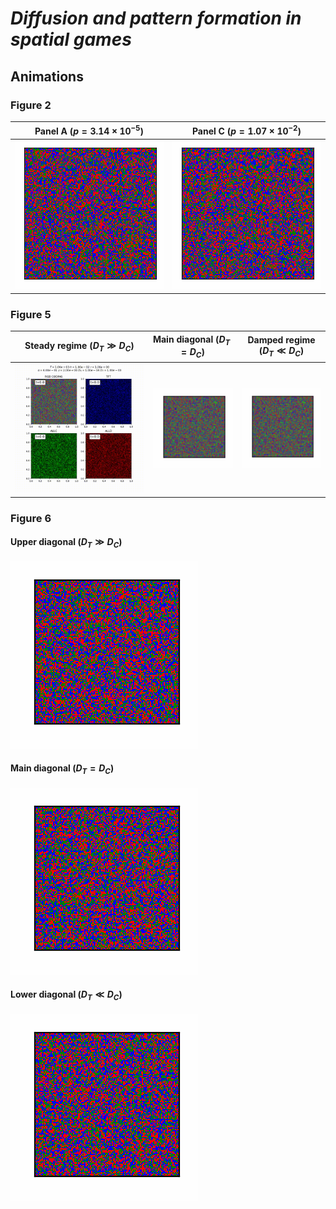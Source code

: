 # *Diffusion and pattern formation in spatial games*

## Animations

### Figure 2

| Panel A ($`p=3.14 \times 10^{-5}`$) | Panel C ($`p=1.07 \times 10^{-2}`$) |
| --- | --- |
| ![Panel A](https://github.com/champagnealexandre/DiffusionPattern/blob/main/anims/fig2/MS20_anim_000003.gif) | ![Panel C](https://github.com/champagnealexandre/DiffusionPattern/blob/main/anims/fig2/MS20_anim_000009.gif) |

<!-- #### Panel A ($`p=3.14 \times 10^{-5}`$) -->

<!-- ![Panel A](https://github.com/champagnealexandre/DiffusionPattern/blob/main/anims/fig2/MS20_anim_000003.gif) -->

<!-- #### Panel C ($`p=1.07 \times 10^{-2}`$) -->

<!-- ![Panel C](https://github.com/champagnealexandre/DiffusionPattern/blob/main/anims/fig2/MS20_anim_000009.gif) -->

<!-- - [Panel A](https://github.com/champagnealexandre/DiffusionPattern/blob/main/anims/fig2/MS20_anim_000003.gif) ($`p=3.14 \times 10^{-5}`$) -->
<!-- - [Panel C](https://github.com/champagnealexandre/DiffusionPattern/blob/main/anims/fig2/MS20_anim_000009.gif) ($`p=1.07 \times 10^{-2}`$) -->

### Figure 5

| Steady regime ($`D_T \gg D_C`$) | Main diagonal ($`D_T=D_C`$) | Damped regime ($`D_T \ll D_C`$) |
| --- | --- | --- |
| ![Steady regime](https://github.com/champagnealexandre/DiffusionPattern/blob/main/anims/fig5/MS02_DC%3D1e-04_DT%3D1e-03_animation.gif) | ![Main diagonal](https://github.com/champagnealexandre/DiffusionPattern/blob/main/anims/fig5/MS02_DC%3D1e-04_DT%3D1e-04_animation.gif) | ![Damped regime](https://github.com/champagnealexandre/DiffusionPattern/blob/main/anims/fig5/MS02_DC%3D1e-04_DT%3D1e-07_animation.gif) |

<!-- #### Steady regime ($`D_T \gg D_C`$) -->

<!-- ![Steady regime](https://github.com/champagnealexandre/DiffusionPattern/blob/main/anims/fig5/MS02_DC%3D1e-04_DT%3D1e-03_animation.gif) -->

<!-- #### Main diagonal ($`D_T=D_C`$) -->

<!-- ![Main diagonal](https://github.com/champagnealexandre/DiffusionPattern/blob/main/anims/fig5/MS02_DC%3D1e-04_DT%3D1e-04_animation.gif) -->

<!-- #### Damped regime ($`D_T \ll D_C`$) -->

<!-- ![Damped regime](https://github.com/champagnealexandre/DiffusionPattern/blob/main/anims/fig5/MS02_DC%3D1e-04_DT%3D1e-07_animation.gif) -->

<!-- - [Steady regime](https://github.com/champagnealexandre/DiffusionPattern/blob/main/anims/fig5/MS02_DC%3D1e-04_DT%3D1e-03_animation.mp4) ($`D_T \gg D_C`$) -->
<!-- - [Main diagonal](https://github.com/champagnealexandre/DiffusionPattern/blob/main/anims/fig5/MS02_DC%3D1e-04_DT%3D1e-04_animation.mp4) ($`D_T=D_C`$) -->
<!-- - [Damped regime](https://github.com/champagnealexandre/DiffusionPattern/blob/main/anims/fig5/MS02_DC%3D1e-04_DT%3D1e-07_animation.mp4) ($`D_T \ll D_C`$) -->

### Figure 6

#### Upper diagonal ($`D_T \gg D_C`$)

![Upper diagonal](https://github.com/champagnealexandre/DiffusionPattern/blob/main/anims/fig6/MS28_anim_000028.gif)

#### Main diagonal ($`D_T=D_C`$)

![Main diagonal](https://github.com/champagnealexandre/DiffusionPattern/blob/main/anims/fig6/MS28_anim_000066.gif)

#### Lower diagonal ($`D_T \ll D_C`$)

![Lower diagonal](https://github.com/champagnealexandre/DiffusionPattern/blob/main/anims/fig6/MS28_anim_000082.gif)

<!-- - [Upper diagonal](https://github.com/champagnealexandre/DiffusionPattern/blob/main/anims/fig6/MS28_anim_000028.gif) ($`D_T \gg D_C`$) -->
<!-- - [Main diagonal](https://github.com/champagnealexandre/DiffusionPattern/blob/main/anims/fig6/MS28_anim_000066.gif) ($`D_T=D_C`$) -->
<!-- - [Lower diagonal](https://github.com/champagnealexandre/DiffusionPattern/blob/main/anims/fig6/MS28_anim_000082.gif) ($`D_T \ll D_C`$) -->
